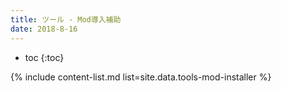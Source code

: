 ```yaml
---
title: ツール - Mod導入補助
date: 2018-8-16
---
```


- toc
{:toc}

{% include content-list.md list=site.data.tools-mod-installer %}
